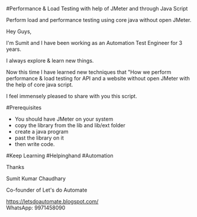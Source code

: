 #Performance & Load Testing with help of JMeter and through Java Script

Perform load and performance testing using core java without open JMeter.

Hey Guys,

I'm Sumit and I have been working as an Automation Test Engineer for 3 years. 

I always explore & learn new things.

Now this time I have learned new techniques that  "How we perform performance & load testing for API and
a website without open JMeter with the help of core java script. 


I feel immensely pleased to share with you this script. 

#Prerequisites

- You should have JMeter on your system 
- copy the library from the lib and lib/ext folder
- create a java program
- past the library on it
- then write code.



 #Keep Learning #Helpinghand #Automation
 
Thanks

Sumit Kumar Chaudhary

Co-founder of Let's do Automate

https://letsdoautomate.blogspot.com/  
WhatsApp: 9971458090
